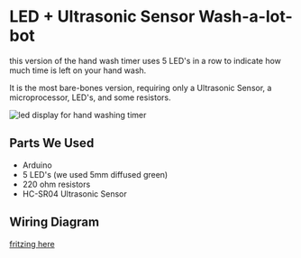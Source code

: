 # LED + Ultrasonic Sensor Wash-a-lot-bot

this version of the hand wash timer uses 5 LED's in a row to indicate how much time is left on your hand wash.

It is the most bare-bones version, requiring only a Ultrasonic Sensor, a microprocessor, LED's, and some resistors.

![led display for hand washing timer](https://github.com/GautamBose/hand-washing-timers/raw/master/assets/led-version.gif)

## Parts We Used

- Arduino 
- 5 LED's (we used 5mm diffused green)
- 220 ohm resistors
- HC-SR04 Ultrasonic Sensor

## Wiring Diagram

[fritzing here](https://github.com/GautamBose/hand-washing-timers/blob/master/assets/led-version-wiring.png?raw=true)
